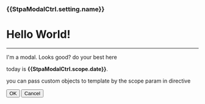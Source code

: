 <div class="modal-header">
    <h3 class="modal-title">{{StpaModalCtrl.setting.name}}</h3>
</div>
<div class="modal-body">
<h1>Hello World!</h1>
<hr />
<p>I'm a modal. Looks good? do your best here</p>
<p>today is <strong>{{StpaModalCtrl.scope.date}}</strong>.</p>
<p>you can pass custom objects to template by the scope param in directive</p>
</div>
<div class="modal-footer">
    <button class="btn btn-primary" ng-click="StpaModalCtrl.accept($event)">OK</button>
    <button class="btn btn-warning" ng-click="StpaModalCtrl.cancel($event)">Cancel</button>
</div>